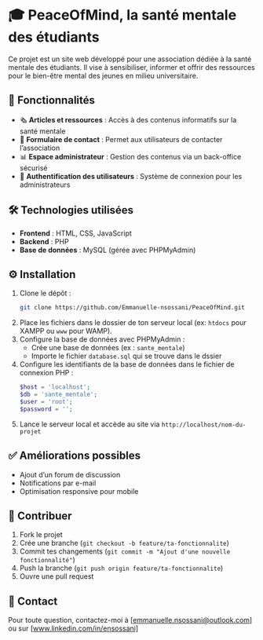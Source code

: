 # 🎓 PeaceOfMind, la santé mentale des étudiants

Ce projet est un site web développé pour une association dédiée à la santé mentale des étudiants. Il vise à sensibiliser, informer et offrir des ressources pour le bien-être mental des jeunes en milieu universitaire.

## 🚀 Fonctionnalités
- 🗞️ **Articles et ressources** : Accès à des contenus informatifs sur la santé mentale
- 📝 **Formulaire de contact** : Permet aux utilisateurs de contacter l’association
- 📊 **Espace administrateur** : Gestion des contenus via un back-office sécurisé
- 🔐 **Authentification des utilisateurs** : Système de connexion pour les administrateurs

## 🛠️ Technologies utilisées
- **Frontend** : HTML, CSS, JavaScript
- **Backend** : PHP
- **Base de données** : MySQL (gérée avec PHPMyAdmin)

## ⚙️ Installation
1. Clone le dépôt :
   ```bash
   git clone https://github.com/Emmanuelle-nsossani/PeaceOfMind.git
   ```
2. Place les fichiers dans le dossier de ton serveur local (ex: `htdocs` pour XAMPP ou `www` pour WAMP).
3. Configure la base de données avec PHPMyAdmin :
   - Crée une base de données (ex : `sante_mentale`)
   - Importe le fichier `database.sql` qui se trouve dans le dssier
4. Configure les identifiants de la base de données dans le fichier de connexion PHP :
   ```php
   $host = 'localhost';
   $db = 'sante_mentale';
   $user = 'root';
   $password = '';
   ```
5. Lance le serveur local et accède au site via `http://localhost/nom-du-projet`

## ✅ Améliorations possibles
- Ajout d’un forum de discussion
- Notifications par e-mail
- Optimisation responsive pour mobile

## 🤝 Contribuer
1. Fork le projet
2. Crée une branche (`git checkout -b feature/ta-fonctionnalite`)
3. Commit tes changements (`git commit -m "Ajout d'une nouvelle fonctionnalité"`)
4. Push la branche (`git push origin feature/ta-fonctionnalite`)
5. Ouvre une pull request

## 📩 Contact
Pour toute question, contactez-moi à [emmanuelle.nsossani@outlook.com] ou sur [www.linkedin.com/in/ensossani]

